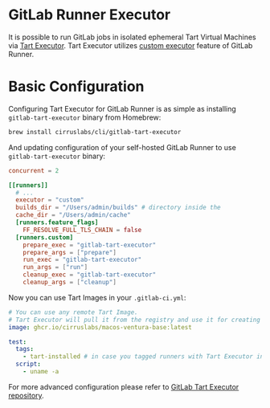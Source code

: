 # GitLab Runner Executor

It is possible to run GitLab jobs in isolated ephemeral Tart Virtual Machines via [Tart Executor](https://github.com/cirruslabs/gitlab-tart-executor).
Tart Executor utilizes [custom executor](https://docs.gitlab.com/runner/executors/custom.html) feature of GitLab Runner.

# Basic Configuration

Configuring Tart Executor for GitLab Runner is as simple as installing `gitlab-tart-executor` binary from Homebrew:

```bash
brew install cirruslabs/cli/gitlab-tart-executor
```

And updating configuration of your self-hosted GitLab Runner to use `gitlab-tart-executor` binary:

```toml
concurrent = 2

[[runners]]
  # ...
  executor = "custom"
  builds_dir = "/Users/admin/builds" # directory inside the 
  cache_dir = "/Users/admin/cache"
  [runners.feature_flags]
    FF_RESOLVE_FULL_TLS_CHAIN = false
  [runners.custom]
    prepare_exec = "gitlab-tart-executor"
    prepare_args = ["prepare"]
    run_exec = "gitlab-tart-executor"
    run_args = ["run"]
    cleanup_exec = "gitlab-tart-executor"
    cleanup_args = ["cleanup"]
```

Now you can use Tart Images in your `.gitlab-ci.yml`:

```yaml
# You can use any remote Tart Image.
# Tart Executor will pull it from the registry and use it for creating ephemeral VMs.
image: ghcr.io/cirruslabs/macos-ventura-base:latest

test:
  tags:
    - tart-installed # in case you tagged runners with Tart Executor installed
  script:
    - uname -a
```

For more advanced configuration please refer to [GitLab Tart Executor repository](https://github.com/cirruslabs/gitlab-tart-executor).
